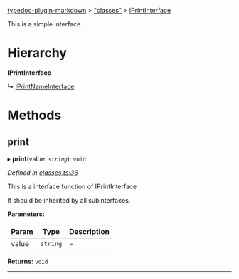 [typedoc-plugin-markdown](../README.md) > ["classes"](../modules/_classes_.md) > [IPrintInterface](../interfaces/_classes_.iprintinterface.md)

This is a simple interface.

# Hierarchy

**IPrintInterface**

↳  [IPrintNameInterface](_classes_.iprintnameinterface.md)

# Methods
<a id="print"></a>

##  print

▸ **print**(value: *`string`*): `void`

*Defined in [classes.ts:36](https://github.com/tgreyjs/typedoc-plugin-markdown/blob/master/tests/src/classes.ts#L36)*

This is a interface function of IPrintInterface

It should be inherited by all subinterfaces.

**Parameters:**

| Param | Type | Description |
| ------ | ------ | ------ |
| value | `string`   |  - |

**Returns:** `void`

___

